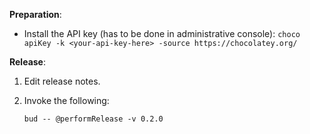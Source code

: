 __Preparation__:

- Install the API key (has to be done in administrative console): `choco apiKey -k <your-api-key-here> -source https://chocolatey.org/`

__Release__:

1. Edit release notes.

1. Invoke the following: 

    ```
    bud -- @performRelease -v 0.2.0
    ```